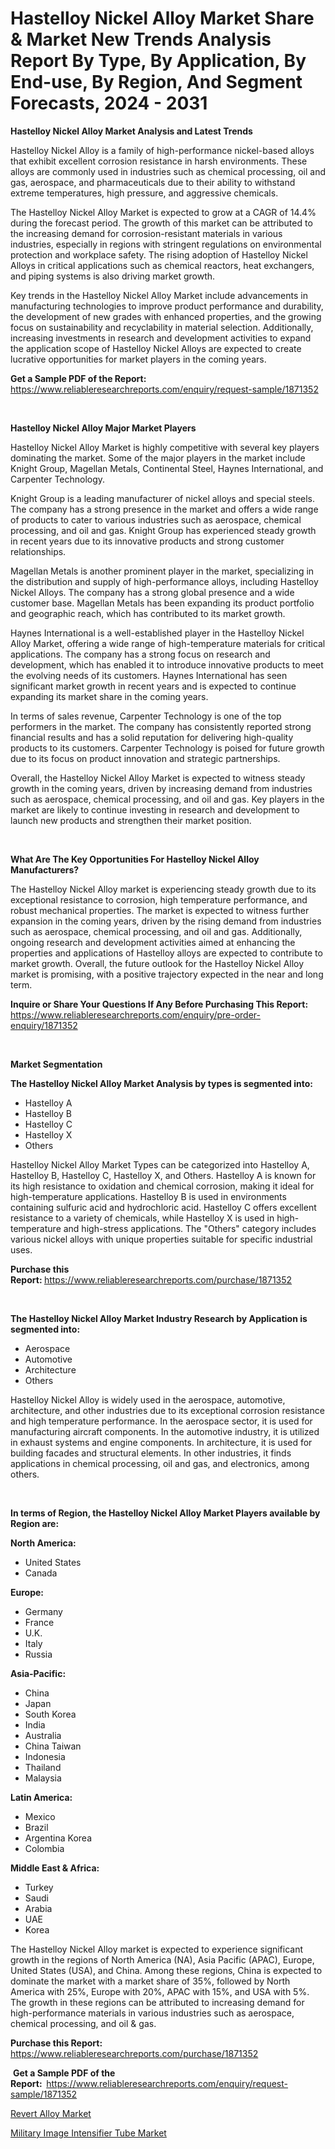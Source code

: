 <p><h1>Hastelloy Nickel Alloy Market Share & Market New Trends Analysis Report By Type, By Application, By End-use, By Region, And Segment Forecasts, 2024 - 2031</h1></p><p><strong>Hastelloy Nickel Alloy Market Analysis and Latest Trends</strong></p>
<p><p>Hastelloy Nickel Alloy is a family of high-performance nickel-based alloys that exhibit excellent corrosion resistance in harsh environments. These alloys are commonly used in industries such as chemical processing, oil and gas, aerospace, and pharmaceuticals due to their ability to withstand extreme temperatures, high pressure, and aggressive chemicals.</p><p>The Hastelloy Nickel Alloy Market is expected to grow at a CAGR of 14.4% during the forecast period. The growth of this market can be attributed to the increasing demand for corrosion-resistant materials in various industries, especially in regions with stringent regulations on environmental protection and workplace safety. The rising adoption of Hastelloy Nickel Alloys in critical applications such as chemical reactors, heat exchangers, and piping systems is also driving market growth.</p><p>Key trends in the Hastelloy Nickel Alloy Market include advancements in manufacturing technologies to improve product performance and durability, the development of new grades with enhanced properties, and the growing focus on sustainability and recyclability in material selection. Additionally, increasing investments in research and development activities to expand the application scope of Hastelloy Nickel Alloys are expected to create lucrative opportunities for market players in the coming years.</p></p>
<p><strong>Get a Sample PDF of the Report:&nbsp;</strong> <a href="https://www.reliableresearchreports.com/enquiry/request-sample/1871352">https://www.reliableresearchreports.com/enquiry/request-sample/1871352</a></p>
<p>&nbsp;</p>
<p><strong>Hastelloy Nickel Alloy Major Market Players</strong></p>
<p><p>Hastelloy Nickel Alloy Market is highly competitive with several key players dominating the market. Some of the major players in the market include Knight Group, Magellan Metals, Continental Steel, Haynes International, and Carpenter Technology. </p><p>Knight Group is a leading manufacturer of nickel alloys and special steels. The company has a strong presence in the market and offers a wide range of products to cater to various industries such as aerospace, chemical processing, and oil and gas. Knight Group has experienced steady growth in recent years due to its innovative products and strong customer relationships.</p><p>Magellan Metals is another prominent player in the market, specializing in the distribution and supply of high-performance alloys, including Hastelloy Nickel Alloys. The company has a strong global presence and a wide customer base. Magellan Metals has been expanding its product portfolio and geographic reach, which has contributed to its market growth.</p><p>Haynes International is a well-established player in the Hastelloy Nickel Alloy Market, offering a wide range of high-temperature materials for critical applications. The company has a strong focus on research and development, which has enabled it to introduce innovative products to meet the evolving needs of its customers. Haynes International has seen significant market growth in recent years and is expected to continue expanding its market share in the coming years.</p><p>In terms of sales revenue, Carpenter Technology is one of the top performers in the market. The company has consistently reported strong financial results and has a solid reputation for delivering high-quality products to its customers. Carpenter Technology is poised for future growth due to its focus on product innovation and strategic partnerships.</p><p>Overall, the Hastelloy Nickel Alloy Market is expected to witness steady growth in the coming years, driven by increasing demand from industries such as aerospace, chemical processing, and oil and gas. Key players in the market are likely to continue investing in research and development to launch new products and strengthen their market position.</p></p>
<p>&nbsp;</p>
<p><strong>What Are The Key Opportunities For Hastelloy Nickel Alloy Manufacturers?</strong></p>
<p><p>The Hastelloy Nickel Alloy market is experiencing steady growth due to its exceptional resistance to corrosion, high temperature performance, and robust mechanical properties. The market is expected to witness further expansion in the coming years, driven by the rising demand from industries such as aerospace, chemical processing, and oil and gas. Additionally, ongoing research and development activities aimed at enhancing the properties and applications of Hastelloy alloys are expected to contribute to market growth. Overall, the future outlook for the Hastelloy Nickel Alloy market is promising, with a positive trajectory expected in the near and long term.</p></p>
<p><strong>Inquire or Share Your Questions If Any Before Purchasing This Report:</strong> <a href="https://www.reliableresearchreports.com/enquiry/pre-order-enquiry/1871352">https://www.reliableresearchreports.com/enquiry/pre-order-enquiry/1871352</a></p>
<p>&nbsp;</p>
<p><strong>Market Segmentation</strong></p>
<p><strong>The Hastelloy Nickel Alloy Market Analysis by types is segmented into:</strong></p>
<p><ul><li>Hastelloy A</li><li>Hastelloy B</li><li>Hastelloy C</li><li>Hastelloy X</li><li>Others</li></ul></p>
<p><p>Hastelloy Nickel Alloy Market Types can be categorized into Hastelloy A, Hastelloy B, Hastelloy C, Hastelloy X, and Others. Hastelloy A is known for its high resistance to oxidation and chemical corrosion, making it ideal for high-temperature applications. Hastelloy B is used in environments containing sulfuric acid and hydrochloric acid. Hastelloy C offers excellent resistance to a variety of chemicals, while Hastelloy X is used in high-temperature and high-stress applications. The "Others" category includes various nickel alloys with unique properties suitable for specific industrial uses.</p></p>
<p><strong>Purchase this Report:&nbsp;</strong><a href="https://www.reliableresearchreports.com/purchase/1871352">https://www.reliableresearchreports.com/purchase/1871352</a></p>
<p>&nbsp;</p>
<p><strong>The Hastelloy Nickel Alloy Market Industry Research by Application is segmented into:</strong></p>
<p><ul><li>Aerospace</li><li>Automotive</li><li>Architecture</li><li>Others</li></ul></p>
<p><p>Hastelloy Nickel Alloy is widely used in the aerospace, automotive, architecture, and other industries due to its exceptional corrosion resistance and high temperature performance. In the aerospace sector, it is used for manufacturing aircraft components. In the automotive industry, it is utilized in exhaust systems and engine components. In architecture, it is used for building facades and structural elements. In other industries, it finds applications in chemical processing, oil and gas, and electronics, among others.</p></p>
<p>&nbsp;</p>
<p><strong>In terms of Region, the Hastelloy Nickel Alloy Market Players available by Region are:</strong></p>
<p>
    <p> <strong> North America: </strong>
        <ul>
            <li>United States</li>
            <li>Canada</li>
        </ul>
        </p> 
    <p> <strong> Europe: </strong>
        <ul>
            <li>Germany</li>
            <li>France</li>
            <li>U.K.</li>
            <li>Italy</li>
            <li>Russia</li>
        </ul>
        </p> 
    <p> <strong> Asia-Pacific: </strong>
        <ul>
            <li>China</li>
            <li>Japan</li>
            <li>South Korea</li>
            <li>India</li>
            <li>Australia</li>
            <li>China Taiwan</li>
            <li>Indonesia</li>
            <li>Thailand</li>
            <li>Malaysia</li>
        </ul>
        </p> 
    <p> <strong> Latin America: </strong>
        <ul>
            <li>Mexico</li>
            <li>Brazil</li>
            <li>Argentina Korea</li>
            <li>Colombia</li>
        </ul>
        </p> 
    <p> <strong> Middle East & Africa: </strong>
        <ul>
            <li>Turkey</li>
            <li>Saudi</li>
            <li>Arabia</li>
            <li>UAE</li>
            <li>Korea</li>
        </ul>
    </p>
    </p>
<p><p>The Hastelloy Nickel Alloy market is expected to experience significant growth in the regions of North America (NA), Asia Pacific (APAC), Europe, United States (USA), and China. Among these regions, China is expected to dominate the market with a market share of 35%, followed by North America with 25%, Europe with 20%, APAC with 15%, and USA with 5%. The growth in these regions can be attributed to increasing demand for high-performance materials in various industries such as aerospace, chemical processing, and oil & gas.</p></p>
<p><strong>Purchase this Report: </strong><a href="https://www.reliableresearchreports.com/purchase/1871352">https://www.reliableresearchreports.com/purchase/1871352</a></p>
<p>&nbsp;<strong>Get a Sample PDF of the Report:&nbsp;&nbsp;</strong><a href="https://www.reliableresearchreports.com/enquiry/request-sample/1871352">https://www.reliableresearchreports.com/enquiry/request-sample/1871352</a></p>
<p><strong></strong></p>
<p><p><a href="https://github.com/nancykennedykellievqfqt2/Market-Research-Report-List-1/blob/main/revert-alloy-market.md">Revert Alloy Market</a></p><p><a href="https://iodized-pantydraco-05c.notion.site/Military-Image-Intensifier-Tube-Market-Growth-Market-Trends-COVID-19-Impact-and-Forecasts-for-per-26216c40f41f4edc84f1312fbaa31da4">Military Image Intensifier Tube Market</a></p></p>